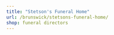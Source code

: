 ```yaml
---
title: "Stetson's Funeral Home"
url: /brunswick/stetsons-funeral-home/
shop: funeral directors
---
```

